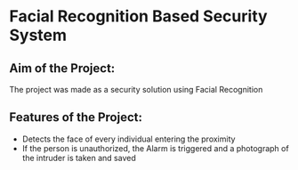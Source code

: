 # Facial Recognition Based Security System
## Aim of the Project:
The project was made as a security solution using Facial Recognition
## Features of the Project:
- Detects the face of every individual entering the proximity
- If the person is unauthorized, the Alarm is triggered and a photograph of the intruder is taken and saved
